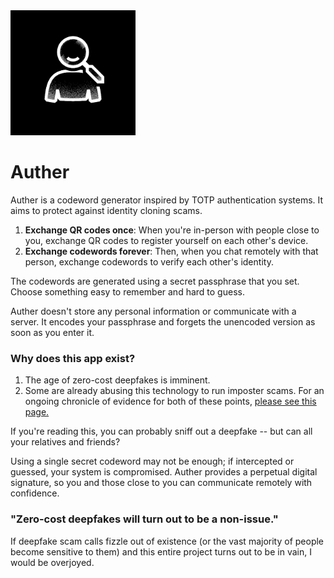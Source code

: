 <img class="auther-icon" src="assets/icon.png" alt="Auther Icon" width="200" />

# Auther

Auther is a codeword generator inspired by TOTP authentication systems. It aims to protect against identity cloning scams.

1. **Exchange QR codes once**: When you're in-person with people close to you, exchange QR codes to register yourself on each other's device.
2. **Exchange codewords forever**: Then, when you chat remotely with that person, exchange codewords to verify each other's identity.

The codewords are generated using a secret passphrase that you set. Choose something easy to remember and hard to guess. 

Auther doesn't store any personal information or communicate with a server. It encodes your passphrase and forgets the unencoded version as soon as you enter it.

### Why does this app exist?

1. The age of zero-cost deepfakes is imminent. 
2. Some are already abusing this technology to run imposter scams. 
For an ongoing chronicle of evidence for both of these points, [please see this page.](https://bgsulz.com/auther/) 

If you're reading this, you can probably sniff out a deepfake -- but can all your relatives and friends?

Using a single secret codeword may not be enough; if intercepted or guessed, your system is compromised. Auther provides a perpetual digital signature, so you and those close to you can communicate remotely with confidence.

### "Zero-cost deepfakes will turn out to be a non-issue."

If deepfake scam calls fizzle out of existence (or the vast majority of people become sensitive to them) and this entire project turns out to be in vain, I would be overjoyed.